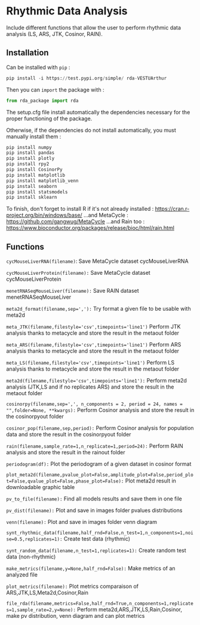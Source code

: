 # Rhythmic Data Analysis

Include different functions that allow the user to perform rhythmic data analysis (LS, ARS, JTK, Cosinor, RAIN).

## Installation

 Can be installed with ``pip`` :
```python
pip install -i https://test.pypi.org/simple/ rda-VESTUArthur
```
Then you can ``import`` the package with :
```python
from rda_package import rda
```
The setup.cfg file install automatically the dependencies necessary for the proper functioning of the package.

Otherwise, if the dependencies do not install automatically, you must manually install them :
```python
pip install numpy
pip install pandas
pip install plotly
pip install rpy2
pip install CosinorPy
pip install matplotlib
pip install matplotlib_venn
pip install seaborn
pip install statsmodels
pip install sklearn
```
To finish, don't forget to install R if it's not already installed : https://cran.r-project.org/bin/windows/base/ 
...and MetaCycle : https://github.com/gangwug/MetaCycle
...and Rain too : https://www.bioconductor.org/packages/release/bioc/html/rain.html

## Functions

`cycMouseLiverRNA(filename)`:
    Save MetaCycle dataset cycMouseLiverRNA
    
``cycMouseLiverProtein(filename):``
    Save MetaCycle dataset cycMouseLiverProtein
    
``menetRNASeqMouseLiver(filename):``
    Save RAIN dataset menetRNASeqMouseLiver
    
``meta2d_format(filename,sep=','):``
    Try format a given file to be usable with meta2d

``meta_JTK(filename,filestyle='csv',timepoints='line1')``
    Perform JTK analysis thanks to metacycle and store the result in the metaout folder

``meta_ARS(filename,filestyle='csv',timepoints='line1')``
    Perform ARS analysis thanks to metacycle and store the result in the metaout folder

``meta_LS(filename,filestyle='csv',timepoints='line1')``
    Perform LS analysis thanks to metacycle and store the result in the metaout folder
    
``meta2d(filename,filestyle='csv',timepoints='line1'):``
    Perform meta2d analysis (JTK,LS and if no replicates ARS) and store the result in the metaout folder

``cosinorpy(filename,sep=',', n_components = 2, period = 24, names = "",folder=None, **kwargs):``
    Perform Cosinor analysis and store the result in the cosinorpyout folder

``cosinor_pop(filename,sep,period):``
    Perform Cosinor analysis for population data and store the result in the cosinorpyout folder

``rain(filename,sample_rate=1,n_replicate=1,period=24):``
    Perform RAIN analysis and store the result in the rainout folder
    
``periodogram(df):``
    Plot the periodogram of a given dataset in cosinor format

``plot_meta2d(filename,pvalue_plot=False,amplitude_plot=False,period_plot=False,qvalue_plot=False,phase_plot=False):``
    Plot meta2d result in downloadable graphic table

``pv_to_file(filename):``
    Find all models results and save them in one file

``pv_dist(filename):``
    Plot and save in images folder pvalues distributions
   
``venn(filename):``
    Plot and save in images folder venn diagram

``synt_rhythmic_data(filename,half_rnd=False,n_test=1,n_components=1,noise=0.5,replicates=1):``
    Create test data  (rhythmic)

``synt_random_data(filename,n_test=1,replicates=1):``
    Create random test data  (non-rhythmic)

``make_metrics(filename,y=None,half_rnd=False):``
    Make metrics of an analyzed file

``plot_metrics(filename):``
    Plot metrics comparaison of ARS,JTK,LS,Meta2d,Cosinor,Rain

``file_rda(filename,metrics=False,half_rnd=True,n_components=1,replicates=1,sample_rate=2,y=None):``
    Perform meta2d,ARS,JTK,LS,Rain,Cosinor, make pv distribution, venn diagram and can plot metrics